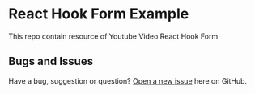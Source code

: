 # React Hook Form Example
 
This repo contain resource of Youtube Video React Hook Form  


## Bugs and Issues
Have a bug, suggestion or question? [Open a new issue](https://github.com/SastraNababan/react-hook-form-example/issues/new) here on GitHub.
